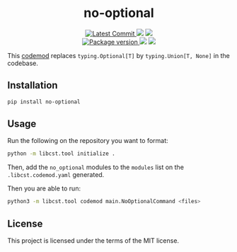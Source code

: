 <h1 align="center">
    <strong>no-optional</strong>
</h1>
<p align="center">
    <a href="https://github.com/Kludex/no-optional" target="_blank">
        <img src="https://img.shields.io/github/last-commit/Kludex/no-optional" alt="Latest Commit">
    </a>
        <img src="https://img.shields.io/github/workflow/status/Kludex/no-optional/Test">
        <img src="https://img.shields.io/codecov/c/github/Kludex/no-optional">
    <br />
    <a href="https://pypi.org/project/no-optional" target="_blank">
        <img src="https://img.shields.io/pypi/v/no-optional" alt="Package version">
    </a>
    <img src="https://img.shields.io/pypi/pyversions/no-optional">
    <img src="https://img.shields.io/github/license/Kludex/no-optional">
</p>

This [codemod](https://libcst.readthedocs.io/en/stable/codemods_tutorial.html) replaces `typing.Optional[T]` by `typing.Union[T, None]` in the codebase.

## Installation

```bash
pip install no-optional
```

## Usage

Run the following on the repository you want to format:

```bash
python -m libcst.tool initialize .
```

Then, add the `no_optional` modules to the `modules` list on the `.libcst.codemod.yaml` generated.

Then you are able to run:

```bash
python3 -m libcst.tool codemod main.NoOptionalCommand <files>
```

## License

This project is licensed under the terms of the MIT license.
